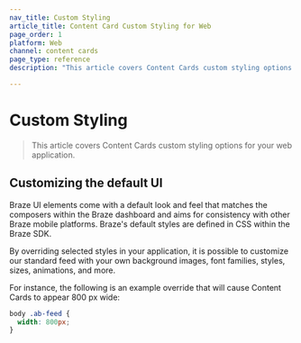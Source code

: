 ```yaml
---
nav_title: Custom Styling
article_title: Content Card Custom Styling for Web
page_order: 1
platform: Web
channel: content cards
page_type: reference
description: "This article covers Content Cards custom styling options for your web application."

---
```


# Custom Styling

> This article covers Content Cards custom styling options for your web application.

## Customizing the default UI

Braze UI elements come with a default look and feel that matches the composers within the Braze dashboard and aims for consistency with other Braze mobile platforms. Braze's default styles are defined in CSS within the Braze SDK.

By overriding selected styles in your application, it is possible to customize our standard feed with your own background images, font families, styles, sizes, animations, and more. 

For instance, the following is an example override that will cause Content Cards to appear 800 px wide:

``` css
body .ab-feed {
  width: 800px;
}
```